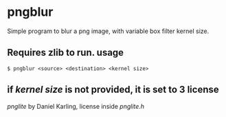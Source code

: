 pngblur
=======
Simple program to blur a png image, with variable box filter kernel size.

Requires zlib to run.
usage
-------
````
$ pngblur <source> <destination> <kernel size>
````
if _kernel size_ is not provided, it is set to 3
license
-------
_pnglite_ by Daniel Karling, license inside _pnglite.h_

